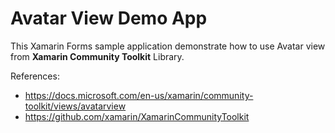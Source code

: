 # Avatar View Demo App

This Xamarin Forms sample application demonstrate how to use Avatar view from **Xamarin Community Toolkit** Library.

References:
- https://docs.microsoft.com/en-us/xamarin/community-toolkit/views/avatarview
- https://github.com/xamarin/XamarinCommunityToolkit
